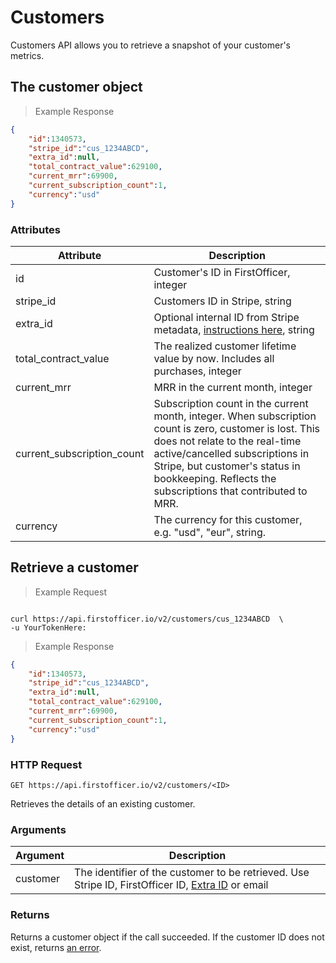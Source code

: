 # Customers

Customers API allows you to retrieve a snapshot of your customer's metrics. 

## The customer object

> Example Response

```json
{
    "id":1340573,
    "stripe_id":"cus_1234ABCD",
    "extra_id":null,
    "total_contract_value":629100,
    "current_mrr":69900,
    "current_subscription_count":1,
    "currency":"usd"
}
```

### Attributes

Attribute | Description
--------- | -------
id | Customer's ID in FirstOfficer, integer
stripe_id | Customers ID in Stripe, string
extra_id | Optional internal ID from Stripe metadata, <a href='https://www.firstofficer.io/activate_ext_id'>instructions here</a>, string
total_contract_value | The realized customer lifetime value by now. Includes all purchases, integer
current_mrr | MRR in the current month, integer
current_subscription_count | Subscription count in the current month, integer. When subscription count is zero, customer is lost. This does not relate to the real-time active/cancelled subscriptions in Stripe, but customer's status in bookkeeping. Reflects the subscriptions that contributed to MRR.
currency | The currency for this customer, e.g. "usd", "eur", string.

## Retrieve a customer

> Example Request

```ruby

```


```shell
curl https://api.firstofficer.io/v2/customers/cus_1234ABCD  \
-u YourTokenHere:
```

> Example Response

```json
{
    "id":1340573,
    "stripe_id":"cus_1234ABCD",
    "extra_id":null,
    "total_contract_value":629100,
    "current_mrr":69900,
    "current_subscription_count":1,
    "currency":"usd"
}
```
### HTTP Request

`GET https://api.firstofficer.io/v2/customers/<ID>`

Retrieves the details of an existing customer.

### Arguments

Argument | Description
--------- | -------
customer | The identifier of the customer to be retrieved. Use Stripe ID, FirstOfficer ID, <a href='https://www.firstofficer.io/activate_ext_id'>Extra ID</a> or email

### Returns

Returns a customer object if the call succeeded. If the customer ID does not exist, returns <a href=#errors>an error</a>.